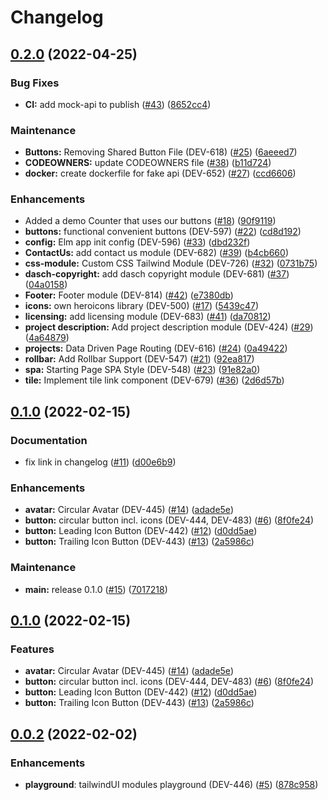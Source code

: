 # Changelog

## [0.2.0](https://www.github.com/dasch-swiss/dsp-cpe-app/compare/v0.1.0...v0.2.0) (2022-04-25)


### Bug Fixes

* **CI:** add mock-api to publish ([#43](https://www.github.com/dasch-swiss/dsp-cpe-app/issues/43)) ([8652cc4](https://www.github.com/dasch-swiss/dsp-cpe-app/commit/8652cc47d40b6828416e2ace3d123f0bda6b2f46))


### Maintenance

* **Buttons:** Removing Shared Button File (DEV-618) ([#25](https://www.github.com/dasch-swiss/dsp-cpe-app/issues/25)) ([6aeeed7](https://www.github.com/dasch-swiss/dsp-cpe-app/commit/6aeeed71a79a1338b65561688ac23afa73ba6671))
* **CODEOWNERS:** update CODEOWNERS file ([#38](https://www.github.com/dasch-swiss/dsp-cpe-app/issues/38)) ([b11d724](https://www.github.com/dasch-swiss/dsp-cpe-app/commit/b11d724c143bb694d6afd86f44a34324d70bcd21))
* **docker:** create dockerfile for fake api (DEV-652) ([#27](https://www.github.com/dasch-swiss/dsp-cpe-app/issues/27)) ([ccd6606](https://www.github.com/dasch-swiss/dsp-cpe-app/commit/ccd6606a6c66164ee8365b169e1d53a9b15bec06))


### Enhancements

* Added a demo Counter that uses our buttons ([#18](https://www.github.com/dasch-swiss/dsp-cpe-app/issues/18)) ([90f9119](https://www.github.com/dasch-swiss/dsp-cpe-app/commit/90f91195fba60b3b93a04936e09c2afe18024115))
* **buttons:** functional convenient buttons (DEV-597) ([#22](https://www.github.com/dasch-swiss/dsp-cpe-app/issues/22)) ([cd8d192](https://www.github.com/dasch-swiss/dsp-cpe-app/commit/cd8d1926312b7b42231565b3ea29959a79c002e7))
* **config:** Elm app init config (DEV-596) ([#33](https://www.github.com/dasch-swiss/dsp-cpe-app/issues/33)) ([dbd232f](https://www.github.com/dasch-swiss/dsp-cpe-app/commit/dbd232ffa0fed863a1fb1a6700933690c9fc3aca))
* **ContactUs:** add contact us module (DEV-682) ([#39](https://www.github.com/dasch-swiss/dsp-cpe-app/issues/39)) ([b4cb660](https://www.github.com/dasch-swiss/dsp-cpe-app/commit/b4cb660e5ab90419b9477e53335846ee281c9510))
* **css-module:** Custom CSS Tailwind Module (DEV-726) ([#32](https://www.github.com/dasch-swiss/dsp-cpe-app/issues/32)) ([0731b75](https://www.github.com/dasch-swiss/dsp-cpe-app/commit/0731b7515857f71a1da2338a3e7d221dcb08e12d))
* **dasch-copyright:** add dasch copyright module (DEV-681) ([#37](https://www.github.com/dasch-swiss/dsp-cpe-app/issues/37)) ([04a0158](https://www.github.com/dasch-swiss/dsp-cpe-app/commit/04a01585cec669666c30ef288c7ab406b9a84a94))
* **Footer:** Footer module (DEV-814) ([#42](https://www.github.com/dasch-swiss/dsp-cpe-app/issues/42)) ([e7380db](https://www.github.com/dasch-swiss/dsp-cpe-app/commit/e7380db30eeee1fd2a7a0937fff738158819b13e))
* **icons:** own heroicons library (DEV-500) ([#17](https://www.github.com/dasch-swiss/dsp-cpe-app/issues/17)) ([5439c47](https://www.github.com/dasch-swiss/dsp-cpe-app/commit/5439c476155cb6e7ac6fa596d6064f2ed28a2129))
* **licensing:** add licensing module (DEV-683) ([#41](https://www.github.com/dasch-swiss/dsp-cpe-app/issues/41)) ([da70812](https://www.github.com/dasch-swiss/dsp-cpe-app/commit/da7081218763c3e48c0148d4f0c2519925ae98d0))
* **project description:** Add project description module (DEV-424) ([#29](https://www.github.com/dasch-swiss/dsp-cpe-app/issues/29)) ([4a64879](https://www.github.com/dasch-swiss/dsp-cpe-app/commit/4a64879e79ea84836a70477a2f1e08e42298f013))
* **projects:** Data Driven Page Routing (DEV-616) ([#24](https://www.github.com/dasch-swiss/dsp-cpe-app/issues/24)) ([0a49422](https://www.github.com/dasch-swiss/dsp-cpe-app/commit/0a494225e14f4f7ef249cd873eafc302e575ea93))
* **rollbar:** Add Rollbar Support (DEV-547) ([#21](https://www.github.com/dasch-swiss/dsp-cpe-app/issues/21)) ([92ea817](https://www.github.com/dasch-swiss/dsp-cpe-app/commit/92ea8177645b7f408c2d3f569e29f90c28c29c79))
* **spa:** Starting Page SPA Style (DEV-548) ([#23](https://www.github.com/dasch-swiss/dsp-cpe-app/issues/23)) ([91e82a0](https://www.github.com/dasch-swiss/dsp-cpe-app/commit/91e82a05cd22411f2e7692fde4133126f83c85dd))
* **tile:** Implement tile link component (DEV-679) ([#36](https://www.github.com/dasch-swiss/dsp-cpe-app/issues/36)) ([2d6d57b](https://www.github.com/dasch-swiss/dsp-cpe-app/commit/2d6d57b49d036dd514b6bd55a76ed436f6a867ec))

## [0.1.0](https://www.github.com/dasch-swiss/dsp-cpe-app/compare/v0.0.2...v0.1.0) (2022-02-15)


### Documentation

* fix link in changelog ([#11](https://www.github.com/dasch-swiss/dsp-cpe-app/issues/11)) ([d00e6b9](https://www.github.com/dasch-swiss/dsp-cpe-app/commit/d00e6b9b5c99b927306497a07474bf2fea8505c7))


### Enhancements

* **avatar:** Circular Avatar (DEV-445) ([#14](https://www.github.com/dasch-swiss/dsp-cpe-app/issues/14)) ([adade5e](https://www.github.com/dasch-swiss/dsp-cpe-app/commit/adade5e5ac8c02585b3f0f53f90c7c6adca085bf))
* **button:** circular button incl. icons (DEV-444, DEV-483) ([#6](https://www.github.com/dasch-swiss/dsp-cpe-app/issues/6)) ([8f0fe24](https://www.github.com/dasch-swiss/dsp-cpe-app/commit/8f0fe24b74b64447ba0090c9fd9bb84afe8a65d9))
* **button:** Leading Icon Button (DEV-442) ([#12](https://www.github.com/dasch-swiss/dsp-cpe-app/issues/12)) ([d0dd5ae](https://www.github.com/dasch-swiss/dsp-cpe-app/commit/d0dd5ae49c51b05605f2f03963a060cf49e45222))
* **button:** Trailing Icon Button (DEV-443) ([#13](https://www.github.com/dasch-swiss/dsp-cpe-app/issues/13)) ([2a5986c](https://www.github.com/dasch-swiss/dsp-cpe-app/commit/2a5986c96db3468213d7cebb2d10561f94aa311b))


### Maintenance

* **main:** release 0.1.0 ([#15](https://www.github.com/dasch-swiss/dsp-cpe-app/issues/15)) ([7017218](https://www.github.com/dasch-swiss/dsp-cpe-app/commit/7017218b10d4acd2224b004676235343c06ea6d1))

## [0.1.0](https://github.com/dasch-swiss/dsp-cpe-app/compare/v0.0.2...v0.1.0) (2022-02-15)


### Features

* **avatar:** Circular Avatar (DEV-445) ([#14](https://github.com/dasch-swiss/dsp-cpe-app/issues/14)) ([adade5e](https://github.com/dasch-swiss/dsp-cpe-app/commit/adade5e5ac8c02585b3f0f53f90c7c6adca085bf))
* **button:** circular button incl. icons (DEV-444, DEV-483) ([#6](https://github.com/dasch-swiss/dsp-cpe-app/issues/6)) ([8f0fe24](https://github.com/dasch-swiss/dsp-cpe-app/commit/8f0fe24b74b64447ba0090c9fd9bb84afe8a65d9))
* **button:** Leading Icon Button (DEV-442) ([#12](https://github.com/dasch-swiss/dsp-cpe-app/issues/12)) ([d0dd5ae](https://github.com/dasch-swiss/dsp-cpe-app/commit/d0dd5ae49c51b05605f2f03963a060cf49e45222))
* **button:** Trailing Icon Button (DEV-443) ([#13](https://github.com/dasch-swiss/dsp-cpe-app/issues/13)) ([2a5986c](https://github.com/dasch-swiss/dsp-cpe-app/commit/2a5986c96db3468213d7cebb2d10561f94aa311b))

## [0.0.2](https://www.github.com/dasch-swiss/dsp-cpe-app/compare/0.0.1...v0.0.2) (2022-02-02)

### Enhancements

* **playground**: tailwindUI modules playground (DEV-446) ([#5](https://www.github.com/dasch-swiss/dsp-cpe-app/issues/5)) ([878c958](https://github.com/dasch-swiss/dsp-cpe-app/commit/878c9588b989c8e85bad284fbb766d7bb8c7b99b))
